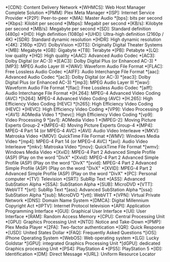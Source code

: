 *[CDN]: Content Delivery Network
*[WHMCS]: Web Host Manager Complete Solution
*[PMM]: Plex Meta Manager
*[ISP]: Internet Service Provider
*[P2P]: Peer-to-peer
*[MA]: Master Audio
*[bps]: bits per second
*[Kbps]: Kilobit per second
*[Mbps]: Megabit per second
*[KB/s]: Kilobyte per second
*[MB/s]: Megabyte per second
*[SD]: Standard definition (480p)
*[HD]: High definition (1080p)
*[UHD]: Ultra-high definition (2160p / 4K)
*[SDR]: Standard dynamic resolution
*[HDR]: High dynamic resolution
*[4K]: 2160p
*[DV]: DolbyVision
*[DTS]: Originally Digital Theater Systems
*[MB]: Megabyte
*[GB]: Gigabyte
*[TB]: Terabyte
*[PB]: Petabyte
*[LQ]: low quality
*[HQ]: High quality
*[AAC]: Advanced Audio Codec
*[AC3]: Dolby Digital (or AC-3)
*[EAC3]: Dolby Digital Plus (or Enhanced AC-3)
*[MP3]: MPEG Audio Layer III
*[WAV]: Waveform Audio File Format
*[FLAC]: Free Lossless Audio Codec
*[AIFF]: Audio Interchange File Format
*[aac]: Advanced Audio Codec
*[ac3]: Dolby Digital (or AC-3)
*[eac3]: Dolby Digital Plus (or Enhanced AC-3)
*[mp3]: MPEG Audio Layer III
*[wav]: Waveform Audio File Format
*[flac]: Free Lossless Audio Codec
*[aiff]: Audio Interchange File Format
*[H.264]: MPEG-4 Advanced Video Coding (AVC)
*[h264]: MPEG-4 Advanced Video Coding (AVC)
*[H.265]: High Efficiency Video Coding (HEVC)
*[h265]: High Efficiency Video Coding (HEVC)
*[HEVC]: High Efficiency Video Coding
*[VP9]: Video Processing 9
*[AV1]: AOMedia Video 1
*[hevc]: High Efficiency Video Coding
*[vp9]: Video Processing 9
*[av1]: AOMedia Video 1
*[MPEG-2]: Moving Picture Experts Group-2
*[MPEG-4]: Moving Picture Experts Group-4
*[MP4]: MPEG-4 Part 14 (or MPEG-4 AVC)
*[AVI]: Audio Video Interleave
*[MKV]: Matroska Video
*[MOV]: QuickTime File Format
*[WMV]: Windows Media Video
*[mp4]: MPEG-4 Part 14 (or MPEG-4 AVC)
*[avi]: Audio Video Interleave
*[mkv]: Matroska Video
*[mov]: QuickTime File Format
*[wmv]: Windows Media Video
*[XviD]: MPEG-4 Part 2 Advanced Simple Profile (ASP) (Play on the word "DivX"
*[Xvid]: MPEG-4 Part 2 Advanced Simple Profile (ASP) (Play on the word "DivX"
*[xvid]: MPEG-4 Part 2 Advanced Simple Profile (ASP) (Play on the word "DivX"
*[XVID]: MPEG-4 Part 2 Advanced Simple Profile (ASP) (Play on the word "DivX"
*[PC]: Personal computer
*[TV]: Television
*[SRT]: SubRip Text
*[ASS]: Advanced SubStation Alpha
*[SSA]: SubStation Alpha
*[SUB]: MicroDVD
*[VTT]: WebVTT
*[srt]: SubRip Text
*[ass]: Advanced SubStation Alpha
*[ssa]: SubStation Alpha
*[sub]: MicroDVD
*[vtt]: WebVTT
*[VPN]: Virtual Private Network
*[DNS]: Domain Name System
*[DMCA]: Digital Millennium Copyright Act
*[IPTV]: Internet Protocol television
*[API]: Application Programming Interface
*[GUI]: Graphical User Interface
*[UI]: User Interface
*[RAM]: Random Access Memory
*[CPU]: Central Processing Unit
*[GPU]: Graphics Processing Unit
*[NTD]: Notice and Take-Down
*[PMP]: Plex Media Player
*[2FA]: Two-factor authentication
*[QR]: Quick Response
*[USD]: United States Dollar
*[FAQ]: Frequently Asked Questions
*[iOS]: iPhone Operating System
*[WebOS]: Web operating system
*[LG]: Lucky Goldstar
*[iGPU]: integrated Graphics Processing Unit
*[dGPU]: dedicated Graphics processing Unit
*[PS4]: PlayStation 4
*[PS5]: PlayStation 5
*[ID]: Identification
*[DM]: Direct Message
*[URL]: Uniform Resource Locator
